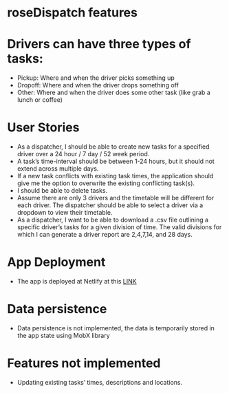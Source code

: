 # roseDispatch features

# Drivers can have three types of tasks:
- Pickup: Where and when the driver picks something up
- Dropoff: Where and when the driver drops something off
- Other: Where and when the driver does some other task (like grab a lunch or coffee)

# User Stories
* As a dispatcher, I should be able to create new tasks for a specified driver over a 24
hour / 7 day / 52 week period.
* A task’s time-interval should be between 1-24 hours, but it should not extend across
multiple days.
* If a new task conflicts with existing task times, the application should give me the option
to overwrite the existing conflicting task(s).
* I should be able to delete tasks.
* Assume there are only 3 drivers and the timetable will be different for each driver. The
dispatcher should be able to select a driver via a dropdown to view their timetable.
* As a dispatcher, I want to be able to download a .csv file outlining a specific driver’s
tasks for a given division of time. The valid divisions for which I can generate a driver
report are 2,4,7,14, and 28 days.

# App Deployment
* The app is deployed at Netlify at this [LINK](https://boring-liskov-13d411.netlify.app)

# Data persistence
* Data persistence is not implemented, the data is temporarily stored in the app state using MobX library

# Features not implemented
* Updating existing tasks’ times, descriptions and locations.